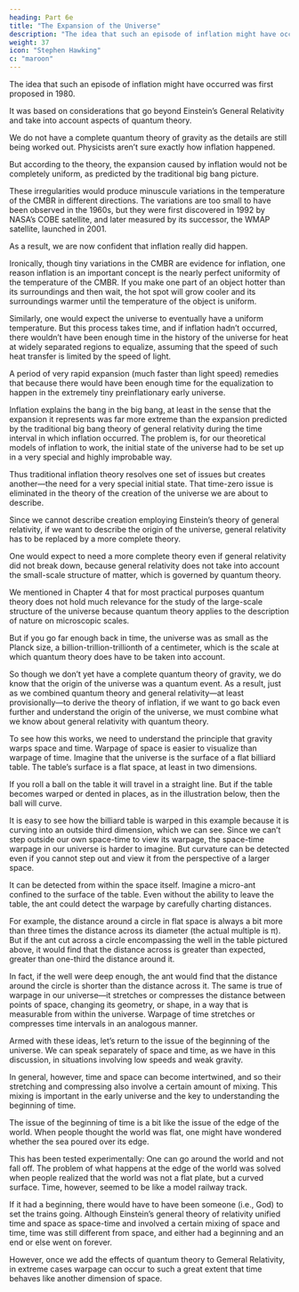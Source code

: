 ```yaml
---
heading: Part 6e
title: "The Expansion of the Universe"
description: "The idea that such an episode of inflation might have occurred was first proposed in 1980."
weight: 37
icon: "Stephen Hawking"
c: "maroon"
---
```



The idea that such an episode of inflation might have occurred was first proposed in 1980. 

It was based on considerations that go beyond Einstein’s General Relativity and take into account aspects of quantum theory. 

We do not have a complete quantum theory of gravity as the details are still being worked out. Physicists aren’t sure exactly how inflation happened. 

But according to the theory, the expansion caused by inflation would not be completely uniform, as predicted by the traditional big bang picture. 

These irregularities would produce minuscule variations in the temperature of the CMBR in different directions. The variations are too small to have been observed in the 1960s, but they were first discovered in 1992 by NASA’s COBE satellite, and later measured by its successor, the WMAP satellite, launched in 2001. 

As a result, we are now confident that inflation really did happen.

Ironically, though tiny variations in the CMBR are evidence for inflation, one reason inflation is an important concept is the nearly perfect uniformity of the temperature of the CMBR. If you make one part of an object hotter than its surroundings and then wait, the hot spot will grow cooler and its surroundings warmer until the temperature of the object is uniform.

Similarly, one would expect the universe to eventually have a uniform temperature. But this process takes time, and if inflation hadn’t occurred, there wouldn’t have been enough time in the history of the universe for heat at widely separated regions to equalize, assuming that the speed of such heat transfer is limited by the speed of light.

A period of very rapid expansion (much faster than light speed) remedies that because there would have been enough time for the equalization to happen in the extremely tiny preinflationary early universe.

Inflation explains the bang in the big bang, at least in the sense that the expansion it represents was far more extreme than the expansion predicted by the traditional big bang theory of general relativity during the time interval in which inflation occurred. The problem is, for our theoretical models of inflation to work, the initial state of the universe had to be set up in a very special and
highly improbable way.

Thus traditional inflation theory resolves one set of issues but creates another—the need for a very special initial state. That time-zero issue is eliminated in the theory of the creation of the universe we are about to describe.


Since we cannot describe creation employing Einstein’s theory of general relativity, if we want to describe the origin of the universe, general relativity has to be replaced by a more complete theory. 

One would expect to need a more complete theory even if general relativity did not break down, because general relativity does not take into account the small-scale structure of matter, which is governed by quantum theory. 

We mentioned in Chapter 4 that for most practical purposes quantum theory does not hold much relevance for the study of the large-scale structure of the universe because quantum theory applies to the description of nature on microscopic scales. 

But if you go far enough back in time, the universe was as small as the Planck size, a billion-trillion-trillionth of a centimeter, which is the scale at which quantum theory does have to be taken into account. 

So though we don’t yet have a complete quantum theory of gravity, we do know that the origin of the universe was a quantum event. As a result, just as we combined quantum theory and general relativity—at least provisionally—to derive the theory of inflation, if we want to go back even
further and understand the origin of the universe, we must combine what we know about general
relativity with quantum theory.

To see how this works, we need to understand the principle that gravity warps space and time. Warpage of space is easier to visualize than warpage of time. Imagine that the universe is the surface of a flat billiard table. The table’s surface is a flat space, at least in two dimensions. 

If you roll a ball on the table it will travel in a straight line. But if the table becomes warped or dented in
places, as in the illustration below, then the ball will curve.


It is easy to see how the billiard table is warped in this example because it is curving into an outside third dimension, which we can see. Since we can’t step outside our own space-time to view its warpage, the space-time warpage in our universe is harder to imagine. But curvature can be detected even if you cannot step out and view it from the perspective of a larger space. 

It can be detected from within the space itself. Imagine a micro-ant confined to the surface of the table.
Even without the ability to leave the table, the ant could detect the warpage by carefully charting
distances. 

For example, the distance around a circle in flat space is always a bit more than three times the distance across its diameter (the actual multiple is π). But if the ant cut across a circle encompassing the well in the table pictured above, it would find that the distance across is greater than expected, greater than one-third the distance around it.

In fact, if the well were deep enough, the ant would find that the distance around the circle is shorter than the distance across it. The
same is true of warpage in our universe—it stretches or compresses the distance between points of space, changing its geometry, or shape, in a way that is measurable from within the universe. Warpage of time stretches or compresses time intervals in an analogous manner.


Armed with these ideas, let’s return to the issue of the beginning of the universe. We can speak
separately of space and time, as we have in this discussion, in situations involving low speeds and
weak gravity. 

In general, however, time and space can become intertwined, and so their stretching and compressing also involve a certain amount of mixing. This mixing is important in the early universe and the key to understanding the beginning of time.

The issue of the beginning of time is a bit like the issue of the edge of the world. When people thought the world was flat, one might have wondered whether the sea poured over its edge. 

This has been tested experimentally: One can go around the world and not fall off. The problem of what happens at the edge of the world was solved when people realized that the world was not a flat plate, but a curved surface. Time, however, seemed to be like a model railway track. 

If it had a beginning, there would have to have been someone (i.e., God) to set the trains going. Although Einstein’s general theory of relativity unified time and space as space-time and involved a certain mixing of space and time, time was still different from space, and either had a beginning and an end or else went on forever. 

However, once we add the effects of quantum theory to Gemeral Relativity, in extreme cases warpage can occur to such a great extent that time behaves like another dimension of space.
